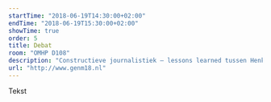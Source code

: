 ```yaml
---
startTime: "2018-06-19T14:30:00+02:00"
endTime: "2018-06-19T15:30:00+02:00"
showTime: true
order: 5
title: Debat
room: "OMHP D108"
description: "Constructieve journalistiek – lessons learned tussen Henk van der Aa (Brandpunt+) en Karel Smouter (Windesheim/De Correspondent)"
url: "http://www.genm18.nl"
---
```


Tekst
